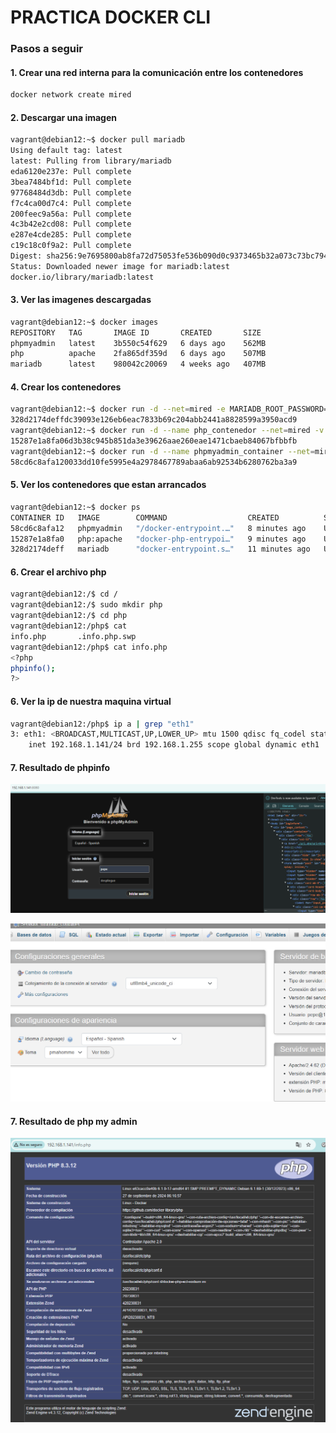 # **PRACTICA DOCKER CLI**

### **Pasos a seguir**

#### 1. Crear una red interna para la comunicación entre los contenedores

```bash
docker network create mired
```

#### 2. Descargar una imagen

```bash
vagrant@debian12:~$ docker pull mariadb
Using default tag: latest
latest: Pulling from library/mariadb
eda6120e237e: Pull complete
3bea7484bf1d: Pull complete
97768484d3db: Pull complete
f7c4ca00d7c4: Pull complete
200feec9a56a: Pull complete
4c3b42e2cd08: Pull complete
e287e4cde285: Pull complete
c19c18c0f9a2: Pull complete
Digest: sha256:9e7695800ab8fa72d75053fe536b090d0c9373465b32a073c73bc7940a2e8dbe
Status: Downloaded newer image for mariadb:latest
docker.io/library/mariadb:latest
```

#### 3. Ver las imagenes descargadas

```bash
vagrant@debian12:~$ docker images
REPOSITORY   TAG       IMAGE ID       CREATED       SIZE
phpmyadmin   latest    3b550c54f629   6 days ago    562MB
php          apache    2fa865df359d   6 days ago    507MB
mariadb      latest    980042c20069   4 weeks ago   407MB
```

#### 4. Crear los contenedores

```bash
vagrant@debian12:~$ docker run -d --net=mired -e MARIADB_ROOT_PASSWORD=1234 -e MARIADB_USER=pepe -e MARIADB_PASSWORD=despliegue --name mariadb_container mariadb             
328d2174deffdc39093e126eb6eac7833b69c204abb2441a8828599a3950acd9
vagrant@debian12:~$ docker run -d --name php_contenedor --net=mired -v /php:/var/www/html -p80:80 php:apache
15287e1a8fa06d3b38c945b851da3e39626aae260eae1471cbaeb84067bfbbfb
vagrant@debian12:~$ docker run -d --name phpmyadmin_container --net=mired -e PMA_HOST=mariadb_container -p 8080:80 phpmyadmin
58cd6c8afa120033dd10fe5995e4a2978467789abaa6ab92534b6280762ba3a9
```

#### 5. Ver los contenedores que estan arrancados 

```bash
vagrant@debian12:~$ docker ps
CONTAINER ID   IMAGE        COMMAND                  CREATED          STATUS          PORTS                  NAMES
58cd6c8afa12   phpmyadmin   "/docker-entrypoint.…"   8 minutes ago    Up 8 minutes    0.0.0.0:8080->80/tcp   phpmyadmin_container
15287e1a8fa0   php:apache   "docker-php-entrypoi…"   9 minutes ago    Up 9 minutes    0.0.0.0:80->80/tcp     php_contenedor
328d2174deff   mariadb      "docker-entrypoint.s…"   11 minutes ago   Up 11 minutes   3306/tcp               mariadb_container
```

#### 6. Crear el archivo php

```bash
vagrant@debian12:/$ cd /
vagrant@debian12:/$ sudo mkdir php
vagrant@debian12:/$ cd php
vagrant@debian12:/php$ cat
info.php       .info.php.swp
vagrant@debian12:/php$ cat info.php
<?php
phpinfo();
?>
```

#### 6. Ver la ip de nuestra maquina virtual

```bash
vagrant@debian12:/php$ ip a | grep "eth1"
3: eth1: <BROADCAST,MULTICAST,UP,LOWER_UP> mtu 1500 qdisc fq_codel state UP group default qlen 1000
    inet 192.168.1.141/24 brd 192.168.1.255 scope global dynamic eth1
```


#### 7. Resultado de phpinfo

![ejercicio php](img/phpadmin.png)

![entrar en base de datos](img/basededatos.png)

#### 7. Resultado de php my admin

![ejercicio phpapache](img/phpapache.png)